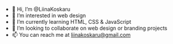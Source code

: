 - 👋 Hi, I’m @LiinaKoskaru
- 👀 I’m interested in web design
- 🌱 I’m currently learning HTML, CSS & JavaScript
- 💞️ I’m looking to collaborate on web design or branding projects
- 📫 You can reach me at liinakoskaru@gmail.com

<!---
LiinaKoskaru/LiinaKoskaru is a ✨ special ✨ repository because its `README.md` (this file) appears on your GitHub profile.
You can click the Preview link to take a look at your changes.
--->
